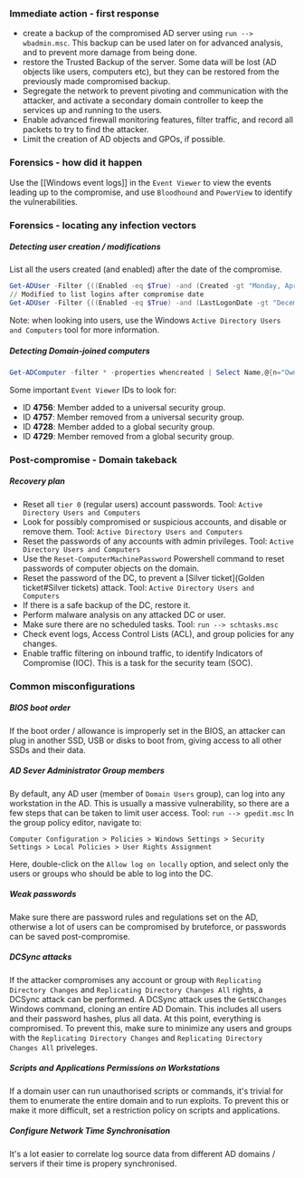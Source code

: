 ### Immediate action - first response
-  create a backup of the compromised AD server using `run --> wbadmin.msc`. This backup can be used later on for advanced analysis, and to prevent more damage from being done.
-  restore the Trusted Backup of the server. Some data will be lost (AD objects like users, computers etc), but they can be restored from the previously made compromised backup.
-  Segregate the network to prevent pivoting and communication with the attacker, and activate a secondary domain controller to keep the services up and running to the users.
-  Enable advanced firewall monitoring features, filter traffic, and record all packets to try to find the attacker.
-  Limit the creation of AD objects and GPOs, if possible.

### Forensics - how did it happen
Use the [[Windows event logs]]  in the `Event Viewer` to view the events leading up to the compromise, and use `Bloodhound` and `PowerView` to identify the vulnerabilities.

### Forensics - locating any infection vectors

##### Detecting user creation / modifications
List all the users created (and enabled) after the date of the compromise.
```powershell
Get-ADUser -Filter {((Enabled -eq $True) -and (Created -gt "Monday, April 10, 2023 00:00:00 AM"))} -Property Created, LastLogonDate | select SamAccountName, Name, Created | Sort-Object Created
// Modified to list logins after compromise date
Get-ADUser -Filter {((Enabled -eq $True) -and (LastLogonDate -gt "December 1, 1999 00:00:00 AM"))} -Property Created, LastLogonDate | select SamAccountName, Name, Created | Sort-Object Created
```
Note: when looking into users, use the Windows `Active Directory Users and Computers` tool for more information.
##### Detecting Domain-joined computers
```powershell
Get-ADComputer -filter * -properties whencreated | Select Name,@{n="Owner";e={(Get-acl "ad:\$($_.distinguishedname)").owner}},whencreated 
```

Some important `Event Viewer` IDs to look for:
- ID **4756**: Member added to a universal security group.
- ID **4757**: Member removed from a universal security group.
- ID **4728**: Member added to a global security group.
- ID **4729**: Member removed from a global security group.

### Post-compromise - Domain takeback

##### Recovery plan
- Reset all `tier 0` (regular users) account passwords. Tool: `Active Directory Users and Computers`
- Look for possibly compromised or suspicious accounts, and disable or remove them. Tool: `Active Directory Users and Computers`
- Reset the passwords of any accounts with admin privileges. Tool:   `Active Directory Users and Computers`
- Use the `Reset-ComputerMachinePassword` Powershell command to reset passwords of computer objects on the domain.
- Reset the password of the DC, to prevent a [Silver ticket](Golden ticket#Silver tickets) attack.  Tool: `Active Directory Users and Computers`
- If there is a safe backup of the DC, restore it.
- Perform malware analysis on any attacked DC or user.
- Make sure there are no scheduled tasks. Tool: `run --> schtasks.msc`
- Check event logs, Access Control Lists (ACL), and group policies for any changes.
- Enable traffic filtering on inbound traffic, to identify Indicators of Compromise (IOC). This is a task for the security team (SOC).

### Common misconfigurations
##### BIOS boot order
If the boot order / allowance is improperly set in the BIOS, an attacker can plug in another SSD, USB or disks to boot from, giving access to all other SSDs and their data.
##### AD Sever Administrator Group members
By default, any AD user (member of `Domain Users` group), can log into any workstation in the AD. This is usually a massive vulnerability, so there are a few steps that can be taken to limit user access.
Tool: `run --> gpedit.msc`
In the group policy editor, navigate to:
```
Computer Configuration > Policies > Windows Settings > Security Settings > Local Policies > User Rights Assignment
```
Here, double-click on the `Allow log on locally` option, and select only the users or groups who should be able to log into the DC.
##### Weak passwords
Make sure there are password rules and regulations set on the AD, otherwise a lot of users can be compromised by bruteforce, or passwords can be saved post-compromise.
##### DCSync attacks
If the attacker compromises any account or group with `Replicating Directory Changes` and `Replicating Directory Changes All` rights, a DCSync attack can be performed.
A DCSync attack uses the `GetNCChanges` Windows command, cloning an entire AD Domain. This includes all users and their password hashes, plus all data. At this point, everything is compromised.
To prevent this, make sure to minimize any users and groups with the `Replicating Directory Changes` and `Replicating Directory Changes All` priveleges.
##### Scripts and Applications Permissions on Workstations
If a domain user can run unauthorised scripts or commands, it's trivial for them to enumerate the entire domain and to run exploits. To prevent this or make it more difficult, set a restriction policy on scripts and applications.
##### Configure Network Time Synchronisation
It's a lot easier to correlate log source data from different AD domains / servers if their time is propery synchronised. 
